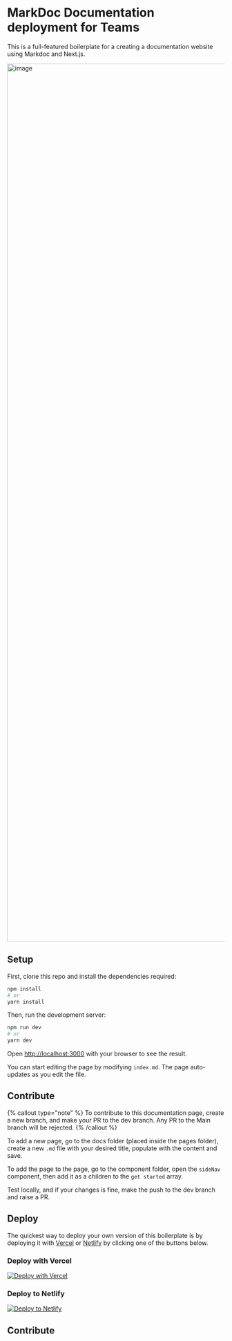 # MarkDoc Documentation deployment for Teams

This is a full-featured boilerplate for a creating a documentation website using Markdoc and Next.js.

<img width="2032" alt="image" src="https://user-images.githubusercontent.com/62121649/174916143-16f18270-0463-402c-8b48-33c627ea7a7e.png">

## Setup

First, clone this repo and install the dependencies required:

```bash
npm install
# or
yarn install
```

Then, run the development server:

```bash
npm run dev
# or
yarn dev
```

Open [http://localhost:3000](http://localhost:3000) with your browser to see the result.

You can start editing the page by modifying `index.md`. The page auto-updates as you edit the file.

## Contribute
{% callout type="note" %}
To contribute to this documentation page, create a new branch, and make your PR to the dev branch. Any PR to the Main branch will be rejected.
{% /callout %}

To add a new page, go to the docs folder (placed inside the pages folder), create a new `.md` file with your desired title, populate with the content and save.

To add the page to the page, go to the component folder, open the `sideNav` component, then add it as a children to the `get started` array. 

Test locally, and if your changes is fine, make the push to the dev branch and raise a PR.

## Deploy

The quickest way to deploy your own version of this boilerplate is by deploying it with [Vercel](https://vercel.com) or [Netlify](https://www.netlify.com/) by clicking one of the buttons below.

### Deploy with Vercel

[![Deploy with Vercel](https://vercel.com/button)](https://vercel.com/new/clone?repository-url=https://github.com/markdoc/next.js-starter)

### Deploy to Netlify

[![Deploy to Netlify](https://www.netlify.com/img/deploy/button.svg)](https://app.netlify.com/start/deploy?repository=https://github.com/markdoc/next.js-starter)

## Contribute